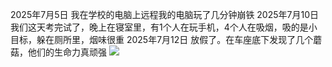 2025年7月5日
我在学校的电脑上远程我的电脑玩了几分钟崩铁
2025年7月10日
我们这天考完试了，晚上在寝室里，有1个人在玩手机，4个人在吸烟，吸的是小目标，躲在厕所里，烟味很重
2025年7月12日
放假了。在车座底下发现了几个蘑菇，他们的生命力真顽强
![](blob:https://github.com/cda7c986-c267-4aae-95d4-00b29ae0b325)
